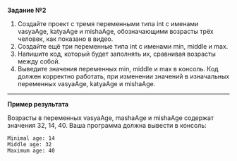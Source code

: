 **Задание №2**
1.	Создайте проект с тремя переменными типа int с именами vasyaAge, katyaAge и mishaAge, обозначающими возрасты трёх человек, как показано в видео.
2.	Создайте ещё три переменные типа int с именами min, middle и max.
3.	Напишите код, который будет заполнять их, сравнивая возрасты между собой.
4.	Выведите значения переменных min, middle и max в консоль. Код должен корректно работать, при изменении значений в изначальных переменных vasyaAge, katyaAge и mishaAge. 

---
**Пример результата**

Возрасты в переменных vasyaAge, mashaAge и mishaAge содержат значения 32, 14, 40. Ваша программа должна вывести в консоль:

    Minimal age: 14 
    Middle age: 32
    Maximum age: 40
